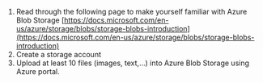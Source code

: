 1. Read through the following page to make
yourself familiar with Azure Blob Storage
[https://docs.microsoft.com/en-us/azure/storage/blobs/storage-blobs-introduction](https://docs.microsoft.com/en-us/azure/storage/blobs/storage-blobs-introduction)
2. Create a storage account
3. Upload at least 10 files (images, text,...) into Azure Blob Storage using Azure portal.

